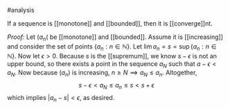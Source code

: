 
#analysis 

If a sequence is [[monotone]] and [[bounded]], then it is [[converge]]nt.

*Proof:*
Let $(a_n($ be [[monotone]] and [[bounded]].  Assume it is [[increasing]] and consider the set of points $\{a_n: n\in\mathbb{N}\}$.  Let $\lim a_n =s = \sup\{a_n: n \in\mathbb{N}\}$.
Now let $\epsilon > 0$.  Because $s$ is the [[supremum]], we know $s-\epsilon$ is not an upper bound, so there exists a point in the sequence $a_N$ such that $a-\epsilon < a_N$.  Now because $(a_n)$ is increasing, $n \geq N \implies a_N \leq a_n$.  Altogether,
$$s-\epsilon < a_N \leq a_n \leq s < s + \epsilon$$
which implies $|a_n - s| < \epsilon$, as desired.
